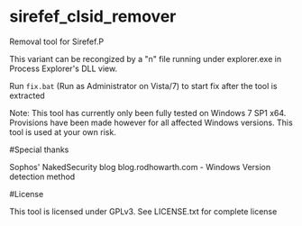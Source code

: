 sirefef_clsid_remover
=====================

Removal tool for Sirefef.P

This variant can be recongized by a "n" file running under explorer.exe in Process Explorer's DLL view.

Run ```fix.bat``` (Run as Administrator on Vista/7) to start fix after the tool is extracted

Note: This tool has currently only been fully tested on Windows 7 SP1 x64. Provisions have been made however for all affected Windows versions. This tool is used at your own risk.

#Special thanks

Sophos' NakedSecurity blog
blog.rodhowarth.com - Windows Version detection method

#License

This tool is licensed under GPLv3. See LICENSE.txt for complete license